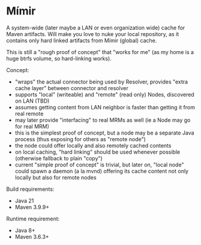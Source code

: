 # Mímir

A system-wide (later maybe a LAN or even organization wide) cache for Maven artifacts. Will make you love to nuke 
your local repository, as it contains only hard linked artifacts from Mímir (global) cache.

This is still a "rough proof of concept" that "works for me" (as my home is a huge btrfs volume, so hard-linking works).

Concept:
* "wraps" the actual connector being used by Resolver, provides "extra cache layer" between connector and resolver
* supports "local" (writeable) and "remote" (read only) Nodes, discovered on LAN (TBD)
* assumes getting content from LAN neighbor is faster than getting it from real remote
* may later provide "interfacing" to real MRMs as well (ie a Node may go for real MRM)
* this is the simplest proof of concept, but a node may be a separate Java process (thus exposing for others as "remote node")
* the node could offer locally and also remotely cached contents
* on local caching, "hard linking" should be used whenever possible (otherwise fallback to plain "copy")
* current "simple proof of concept" is trivial, but later on, "local node" could spawn a daemon (a la mvnd) offering
  its cache content not only locally but also for remote nodes

Build requirements:
* Java 21
* Maven 3.9.9+

Runtime requirement:
* Java 8+
* Maven 3.6.3+

